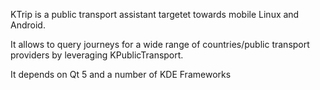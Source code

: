 KTrip is a public transport assistant targetet towards mobile Linux and Android.

It allows to query journeys for a wide range of countries/public transport providers by leveraging KPublicTransport.

It depends on Qt 5 and a number of KDE Frameworks